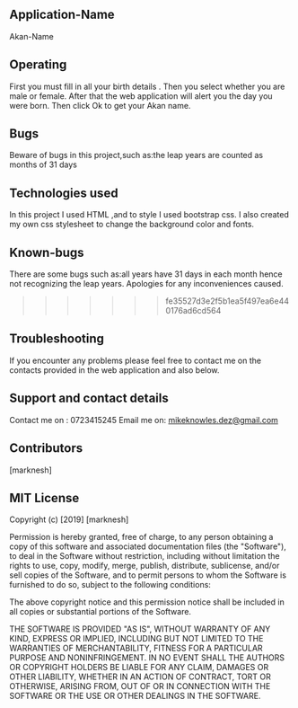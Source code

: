 ## Application-Name
Akan-Name

## Operating
First you must fill in all your birth details .
Then you select whether you are male or female.
After that the web application will alert you the day you were born.
Then click Ok to get your Akan name.

## Bugs
Beware of bugs in this project,such as:the leap years are  counted as months of 31 days

## Technologies used
In this project I used HTML ,and to style I used bootstrap css.
I also created my own css stylesheet to change the background color and fonts.

## Known-bugs 
There are some bugs such as:all years have 31 days in each month hence not recognizing the leap years.
Apologies for any inconveniences caused.
>>>>>>> fe35527d3e2f5b1ea5f497ea6e440176ad6cd564

## Troubleshooting
If you encounter any problems please feel free to contact me on the contacts provided in the web application and also below.

## Support and contact details
Contact me on : 0723415245
Email me on: mikeknowles.dez@gmail.com

## Contributors
[marknesh]

## MIT License

Copyright (c) [2019] [marknesh]

Permission is hereby granted, free of charge, to any person obtaining a copy
of this software and associated documentation files (the "Software"), to deal
in the Software without restriction, including without limitation the rights
to use, copy, modify, merge, publish, distribute, sublicense, and/or sell
copies of the Software, and to permit persons to whom the Software is
furnished to do so, subject to the following conditions:

The above copyright notice and this permission notice shall be included in all
copies or substantial portions of the Software.

THE SOFTWARE IS PROVIDED "AS IS", WITHOUT WARRANTY OF ANY KIND, EXPRESS OR
IMPLIED, INCLUDING BUT NOT LIMITED TO THE WARRANTIES OF MERCHANTABILITY,
FITNESS FOR A PARTICULAR PURPOSE AND NONINFRINGEMENT. IN NO EVENT SHALL THE
AUTHORS OR COPYRIGHT HOLDERS BE LIABLE FOR ANY CLAIM, DAMAGES OR OTHER
LIABILITY, WHETHER IN AN ACTION OF CONTRACT, TORT OR OTHERWISE, ARISING FROM,
OUT OF OR IN CONNECTION WITH THE SOFTWARE OR THE USE OR OTHER DEALINGS IN THE
SOFTWARE.

